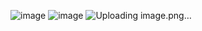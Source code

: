 ![image](https://github.com/nguyenkunquan/interchange-frontend-nguyenkunquan/assets/152289671/69ffcb76-3545-40d3-9399-f30c63ddad43)
![image](https://github.com/nguyenkunquan/interchange-frontend-nguyenkunquan/assets/152289671/5ca5ed77-f13b-4640-8c5d-15743bc5b732)
![Uploading image.png…]()
